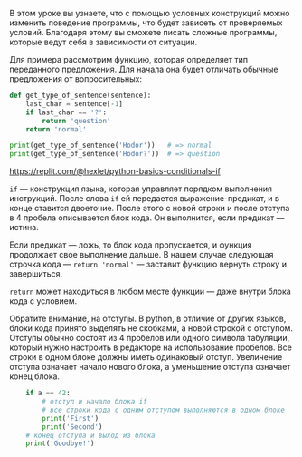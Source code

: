 
В этом уроке вы узнаете, что с помощью условных конструкций можно изменить поведение программы, что будет зависеть от проверяемых условий. Благодаря этому вы сможете писать сложные программы, которые ведут себя в зависимости от ситуации.

Для примера рассмотрим функцию, которая определяет тип переданного предложения. Для начала она будет отличать обычные предложения от вопросительных:

```python
def get_type_of_sentence(sentence):
    last_char = sentence[-1]
    if last_char == '?':
        return 'question'
    return 'normal'

print(get_type_of_sentence('Hodor'))   # => normal
print(get_type_of_sentence('Hodor?'))  # => question
```

https://replit.com/@hexlet/python-basics-conditionals-if

`if` — конструкция языка, которая управляет порядком выполнения инструкций. После слова `if` ей передается выражение-предикат, и в конце ставится двоеточие. После этого с новой строки и после отступа в 4 пробела описывается блок кода. Он выполнится, если предикат — истина.

Если предикат — ложь, то блок кода пропускается, и функция продолжает свое выполнение дальше. В нашем случае следующая строчка кода — `return 'normal'` — заставит функцию вернуть строку и завершиться.

`return` может находиться в любом месте функции — даже внутри блока кода с условием.

Обратите внимание, на отступы. В python, в отличие от других языков, блоки кода принято выделять не скобками, а новой строкой с отступом. Отступы обычно состоят из 4 пробелов или одного символа табуляции, который нужно настроить в редакторе на использование пробелов. Все строки в одном блоке должны иметь одинаковый отступ. Увеличение отступа означает начало нового блока, а уменьшение отступа означает конец блока.

```python
    if a == 42:
        # отступ и начало блока if
        # все строки кода с одним отступом выполняются в одном блоке
        print('First')
        print('Second')
    # конец отступа и выход из блока
    print('Goodbye!')
```
